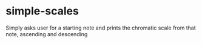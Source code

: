 # simple-scales
Simply asks user for a starting note and prints the chromatic scale from that note, ascending and descending
